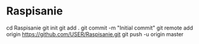 Raspisanie
==========
cd Raspisanie
git init
git add .
git commit -m "Initial commit"
git remote add origin https://github.com/USER/Raspisanie.git
git push -u origin master
